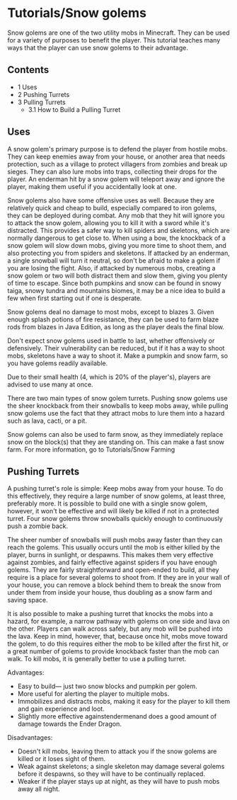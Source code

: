 # Tutorials/Snow golems
Snow golems are one of the two utility mobs in Minecraft. They can be used for a variety of purposes to benefit the player. This tutorial teaches many ways that the player can use snow golems to their advantage.

## Contents
- 1 Uses
- 2 Pushing Turrets
- 3 Pulling Turrets
	- 3.1 How to Build a Pulling Turret

## Uses
A snow golem's primary purpose is to defend the player from hostile mobs. They can keep enemies away from your house, or another area that needs protection, such as a village to protect villagers from zombies and break up sieges. They can also lure mobs into traps, collecting their drops for the player. An enderman hit by a snow golem will teleport away and ignore the player, making them useful if you accidentally look at one.

Snow golems also have some offensive uses as well. Because they are relatively quick and cheap to build, especially compared to iron golems, they can be deployed during combat. Any mob that they hit will ignore you to attack the snow golem, allowing you to kill it with a sword while it's distracted. This provides a safer way to kill spiders and skeletons, which are normally dangerous to get close to. When using a bow, the knockback of a snow golem will slow down mobs, giving you more time to shoot them, and also protecting you from spiders and skeletons. If attacked by an enderman, a single snowball will turn it neutral, so don't be afraid to make a golem if you are losing the fight. Also, if attacked by numerous mobs, creating a snow golem or two will both distract them and slow them, giving you plenty of time to escape. Since both pumpkins and snow can be found in snowy taiga, snowy tundra and mountains biomes, it may be a nice idea to build a few when first starting out if one is desperate. 

Snow golems deal no damage to most mobs, except to blazes 3. Given enough splash potions of fire resistance, they can be used to farm blaze rods from blazes in Java Edition, as long as the player deals the final blow.

Don't expect snow golems used in battle to last, whether offensively or defensively. Their vulnerability can be reduced, but if it has a way to shoot mobs, skeletons have a way to shoot it. Make a pumpkin and snow farm, so you have golems readily available.

Due to their small health (4, which is 20% of the player's), players are advised to use many at once.

There are two main types of snow golem turrets. Pushing snow golems use the sheer knockback from their snowballs to keep mobs away, while pulling snow golems use the fact that they attract mobs to lure them into a hazard such as lava, cacti, or a pit.

Snow golems can also be used to farm snow, as they immediately replace snow on the block(s) that they are standing on. This can make a fast snow farm. For more information, go to Tutorials/Snow Farming

## Pushing Turrets
A pushing turret's role is simple: Keep mobs away from your house. To do this effectively, they require a large number of snow golems, at least three, preferably more. It is possible to build one with a single snow golem, however, it won't be effective and will likely be killed if not in a protected turret. Four snow golems throw snowballs quickly enough to continuously push a zombie back.

The sheer number of snowballs will push mobs away faster than they can reach the golems. This usually occurs until the mob is either killed by the player, burns in sunlight, or despawns. This makes them very effective against zombies, and fairly effective against spiders if you have enough golems. They are fairly straightforward and open-ended to build, all they require is a place for several golems to shoot from. If they are in your wall of your house, you can remove a block behind them to break the snow from under them from inside your house, thus doubling as a snow farm and saving space.

It is also possible to make a pushing turret that knocks the mobs into a hazard, for example, a narrow pathway with golems on one side and lava on the other. Players can walk across safely, but any mob will be pushed into the lava. Keep in mind, however, that, because once hit, mobs move toward the golem, to do this requires either the mob to be killed after the first hit, or a great number of golems to provide knockback faster than the mob can walk. To kill mobs, it is generally better to use a pulling turret.

Advantages:

- Easy to build— just two snow blocks and pumpkin per golem.
- More useful for alerting the player to multiple mobs.
- Immobilizes and distracts mobs, making it easy for the player to kill them and gain experience and loot.
- Slightly more effective againstendermenand does a good amount of damage towards the Ender Dragon.

Disadvantages:

- Doesn't kill mobs, leaving them to attack you if the snow golems are killed or it loses sight of them.
- Weak against skeletons; a single skeleton may damage several golems before it despawns, so they will have to be continually replaced.
- Weaker if the player stays up at night, as they will have to push mobs away all night.

